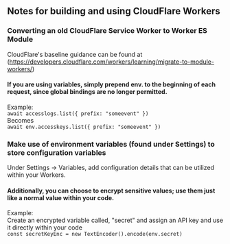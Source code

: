 ## Notes for building and using CloudFlare Workers

### Converting an old CloudFlare Service Worker to Worker ES Module  
CloudFlare's baseline guidance can be found at (https://developers.cloudflare.com/workers/learning/migrate-to-module-workers/)  

#### If you are using variables, simply prepend env. to the beginning of each request, since global bindings are no longer permitted.  
  Example:  
  ```await accesslogs.list({ prefix: "someevent" })```  
  Becomes  
  ```await env.accesskeys.list({ prefix: "someevent" })```  

### Make use of environment variables (found under Settings) to store configuration variables  
  Under Settings -> Variables, add configuration details that can be utilized within your Workers.  
  #### Additionally, you can choose to encrypt sensitive values; use them just like a normal value within your code.  
  Example:  
  Create an encrypted variable called, "secret" and assign an API key and use it directly within your code  
  ```const secretKeyEnc = new TextEncoder().encode(env.secret)```
